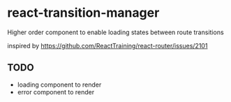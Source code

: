 react-transition-manager
=====================
Higher order component to enable loading states between route transitions


inspired by https://github.com/ReactTraining/react-router/issues/2101


## TODO
- loading component to render
- error component to render
